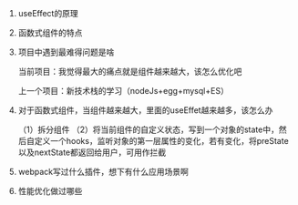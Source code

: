 1. useEffect的原理

2. 函数式组件的特点

3. 项目中遇到最难得问题是啥

   当前项目：我觉得最大的痛点就是组件越来越大，该怎么优化吧

   上一个项目：新技术栈的学习（nodeJs+egg+mysql+ES）

4. 对于函数式组件，当组件越来越大，里面的useEffet越来越多，该怎么办
   
   （1）拆分组件
   （2）将当前组件的自定义状态，写到一个对象的state中，然后自定义一个hooks，监听对象的第一层属性的变化，若有变化，将preState以及nextState都返回给用户，可用作拦截

5. webpack写过什么插件，想下有什么应用场景啊

6. 性能优化做过哪些